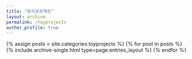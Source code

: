 ```yaml
---
title: "토이프로젝트"
layout: archive
permalink: /toyprojects
author_profile: true
---
```


{% assign posts = site.categories.toyprojects %}
{% for post in posts %} {% include archive-single.html type=page.entries_layout %} {% endfor %}
